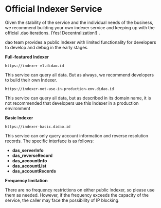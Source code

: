 # Official Indexer Service

Given the stability of the service and the individual needs of the business, we recommend building your own indexer service and keeping up with the official .dao iterations. (Yes! Decentralization!) .

dao team provides a public Indexer with limited functionality for developers to develop and debug in the early stages.

**Full-featured Indexer**

```
https://indexer-v1.didao.id
```

This service can query all data. But as always, we recommend developers to build their own Indexer.

```
https://indexer-not-use-in-production-env.didao.id
```

This service can query all data, but as described in its domain name, it is not recommended that developers use this Indexer in a production environment

**Basic Indexer**

```
https://indexer-basic.didao.id
```

This service can only query account information and reverse resolution records. The specific interface is as follows:

* **das\_serverInfo**
* **das\_reverseRecord**
* **das\_accountInfo**
* **das\_accountList**
* **das\_accountRecords**

**Frequency limitation**

There are no frequency restrictions on either public Indexer, so please use them as needed. However, if the frequency exceeds the capacity of the service, the caller may face the possibility of IP blocking.
